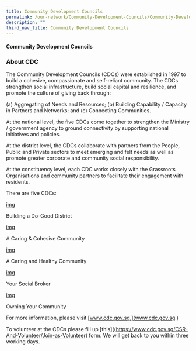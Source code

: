 ```yaml
---
title: Community Development Councils
permalink: /our-network/Community-Development-Councils/Community-Development-Councils
description: ""
third_nav_title: Community Development Councils
---
```

#### Community Development Councils

### About CDC

The Community Development Councils (CDCs) were established in 1997 to build a cohesive, compassionate and self-reliant community.  The CDCs strengthen social infrastructure, build social capital and resilience, and promote the culture of giving back through:

(a) Aggregating of Needs and Resources;
(b) Building Capability / Capacity in Partners and Networks; and
(c) Connecting Communities.
 
At the national level, the five CDCs come together to strengthen the Ministry / government agency to ground connectivity by supporting national initiatives and policies. 
 
At the district level, the CDCs collaborate with partners from the People, Public and Private sectors to meet emerging and felt needs as well as promote greater corporate and community social responsibility. 
 
At the constituency level, each CDC works closely with the Grassroots Organisations and community partners to facilitate their engagement with residents. 

There are five CDCs:

[img]()

Building a Do-Good District

[img]()



A Caring & Cohesive Community


[img]()



A Caring and Healthy Community


[img]()

Your Social Broker


 [img]()

Owning Your Community




For more information, please visit [www.cdc.gov.sg.](www.cdc.gov.sg.)

To volunteer at the CDCs please fill up [this]((https://www.cdc.gov.sg/CSR-And-Volunteer/Join-as-Volunteer) form. We will get back to you within three working days.